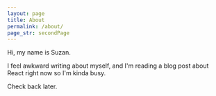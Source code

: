```yaml
---
layout: page
title: About
permalink: /about/
page_str: secondPage
---
```


Hi, my name is Suzan.

I feel awkward writing about myself, and I'm reading a blog post about React right now so I'm kinda busy.

Check back later.
